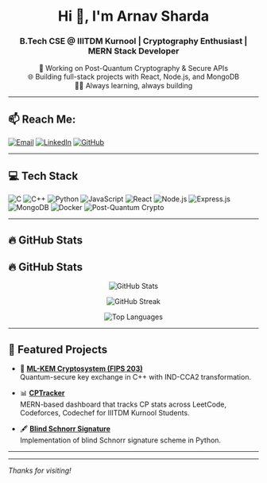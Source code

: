 <h1 align="center">Hi 👋, I'm Arnav Sharda</h1>
<h3 align="center">B.Tech CSE @ IIITDM Kurnool | Cryptography Enthusiast | MERN Stack Developer</h3>

<p align="center">
  🔐 Working on Post-Quantum Cryptography & Secure APIs<br>
  🌐 Building full-stack projects with React, Node.js, and MongoDB<br>
  🧑‍💻 Always learning, always building
</p>

---

## 📫 Reach Me:
[![Email](https://img.shields.io/badge/Email-D14836?logo=gmail&logoColor=white)](mailto:asharda7898@gmail.com)
[![LinkedIn](https://img.shields.io/badge/LinkedIn-0077B5.svg?logo=linkedin&logoColor=white)](https://linkedin.com/in/arnav-sharda-bb281725a)
[![GitHub](https://img.shields.io/badge/GitHub-181717.svg?logo=github&logoColor=white)](https://github.com/arnav7897)

---

## 💻 Tech Stack
![C](https://img.shields.io/badge/c-%2300599C.svg?style=flat&logo=c&logoColor=white)
![C++](https://img.shields.io/badge/c++-%2300599C.svg?style=flat&logo=c%2B%2B&logoColor=white)
![Python](https://img.shields.io/badge/Python-3670A0?style=flat&logo=python&logoColor=ffdd54)
![JavaScript](https://img.shields.io/badge/JavaScript-F7DF1E.svg?style=flat&logo=javascript&logoColor=black)
![React](https://img.shields.io/badge/React-20232A?style=flat&logo=react&logoColor=61DAFB)
![Node.js](https://img.shields.io/badge/Node.js-339933?style=flat&logo=node.js&logoColor=white)
![Express.js](https://img.shields.io/badge/Express.js-000000?style=flat&logo=express&logoColor=white)
![MongoDB](https://img.shields.io/badge/MongoDB-4EA94B?style=flat&logo=mongodb&logoColor=white)
![Docker](https://img.shields.io/badge/Docker-2496ED?style=flat&logo=docker&logoColor=white)
![Post-Quantum Crypto](https://img.shields.io/badge/Post--Quantum%20Crypto-008080?style=flat)

---

## 🔥 GitHub Stats

## 🔥 GitHub Stats

<p align="center">
  <img src="https://github-readme-stats.vercel.app/api?username=arnav7897&show_icons=true&theme=radical&include_all_commits=true&count_private=true" alt="GitHub Stats" />
</p>

<p align="center">
  <img src="https://github-readme-streak-stats.herokuapp.com/?user=arnav7897&theme=radical&hide_border=false" alt="GitHub Streak" />
</p>

<p align="center">
  <img src="https://github-readme-stats.vercel.app/api/top-langs/?username=arnav7897&layout=compact&theme=radical&langs_count=8&hide_border=false" alt="Top Languages" />
</p>


---

## 🌟 Featured Projects

- 🔐 [**ML-KEM Cryptosystem (FIPS 203)**](https://github.com/arnav7897/Module_lattice_Key_exchange_mechanism_FIPS-203)  
  Quantum-secure key exchange in C++ with IND-CCA2 transformation.

- 📊 [**CPTracker**](https://github.com/arnav7897/cptracker)  
  MERN-based dashboard that tracks CP stats across LeetCode, Codeforces, Codechef for IIITDM Kurnool Students.

- 🖋️ [**Blind Schnorr Signature**](https://github.com/arnav7897/blind_schnorr_implementation)  
  Implementation of blind Schnorr signature scheme in Python.

---

<!--
## 🏅 Badges & Programs (Coming Soon)

[![An image of @arnav7897's Holopin badges, which is a link to view their full Holopin profile](https://holopin.me/arnav7897)](https://holopin.io/@arnav7897)
-->

---
<!--
### 🚀 Portfolio & Resume

- 🌐 Portfolio: *(Coming soon or add your Netlify/Pages link here)*
- 📄 [Resume PDF](https://github.com/arnav7897/Arnav_Resume_update.pdf)

---
--->
_Thanks for visiting!_

